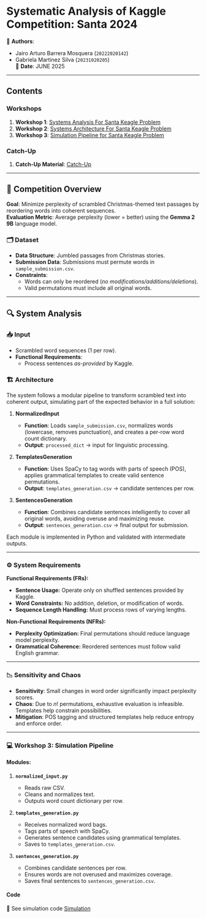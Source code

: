 # Systematic Analysis of Kaggle Competition: Santa 2024

📝 **Authors**:  
- Jairo Arturo Barrera Mosquera (`20222020142`)  
- Gabriela Martinez Silva (`20231020205`)  
📅 **Date**: JUNE 2025  

---

## Contents

### Workshops
1. **Workshop 1**: [Systems Analysis For Santa Keagle Problem](/Workshop%201)
2. **Workshop 2**: [Systems Architecture For Santa Keagle Problem](/Workshop%202)
3. **Workshop 3**: [Simulation Pipeline for Santa Keagle Problem](/Workshop_3_Simulation)

### Catch-Up
1. **Catch-Up Material**: [Catch-Up](/Catch-Up)

---

## 🎯 Competition Overview
**Goal**: Minimize perplexity of scrambled Christmas-themed text passages by reordering words into coherent sequences.  
**Evaluation Metric**: Average perplexity (lower = better) using the **Gemma 2 9B** language model.  

### 🗂 Dataset
- **Data Structure**: Jumbled passages from Christmas stories.  
- **Submission Data**: Submissions must permute words in `sample_submission.csv`.  
- **Constraints**:  
  - Words can only be reordered (*no modifications/additions/deletions*).  
  - Valid permutations must include all original words.  

---

## 🔍 System Analysis

### 📥 Input
- Scrambled word sequences (1 per row).  
- **Functional Requirements**:  
  - Process sentences *as-provided* by Kaggle.  

### 🏗️ Architecture

The system follows a modular pipeline to transform scrambled text into coherent output, simulating part of the expected behavior in a full solution:

1.  **NormalizedInput**
    - **Function**: Loads `sample_submission.csv`, normalizes words (lowercase, removes punctuation), and creates a per-row word count dictionary.
    - **Output**: `processed_dict` → input for linguistic processing.

2.  **TemplatesGeneration**
    - **Function**: Uses SpaCy to tag words with parts of speech (POS), applies grammatical templates to create valid sentence permutations.
    - **Output**: `templates_generation.csv` → candidate sentences per row.

3.  **SentencesGeneration**
    - **Function**: Combines candidate sentences intelligently to cover all original words, avoiding overuse and maximizing reuse.
    - **Output**: `sentences_generation.csv` → final output for submission.

Each module is implemented in Python and validated with intermediate outputs.

---

### ⚙️ System Requirements

**Functional Requirements (FRs):**
* **Sentence Usage:** Operate only on shuffled sentences provided by Kaggle.
* **Word Constraints:** No addition, deletion, or modification of words.
* **Sequence Length Handling:** Must process rows of varying lengths.

**Non-Functional Requirements (NFRs):**
* **Perplexity Optimization:** Final permutations should reduce language model perplexity.
* **Grammatical Coherence:** Reordered sentences must follow valid English grammar.

---

### 📉 Sensitivity and Chaos

- **Sensitivity**: Small changes in word order significantly impact perplexity scores.
- **Chaos**: Due to $n!$ permutations, exhaustive evaluation is infeasible. Templates help constrain possibilities.
- **Mitigation**: POS tagging and structured templates help reduce entropy and enforce order.

---

### 💻 Workshop 3: Simulation Pipeline

#### Modules:

1. **`normalized_input.py`**
   - Reads raw CSV.
   - Cleans and normalizes text.
   - Outputs word count dictionary per row.

2. **`templates_generation.py`**
   - Receives normalized word bags.
   - Tags parts of speech with SpaCy.
   - Generates sentence candidates using grammatical templates.
   - Saves to `templates_generation.csv`.

3. **`sentences_generation.py`**
   - Combines candidate sentences per row.
   - Ensures words are not overused and maximizes coverage.
   - Saves final sentences to `sentences_generation.csv`.

#### Code

📸 See simulation code [Simulation](/Workshop_3_Simulation/Code)

